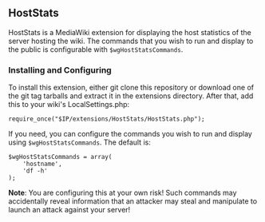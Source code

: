 ## HostStats

HostStats is a MediaWiki extension for displaying the host statistics of the server hosting the wiki. The commands that you wish to run and display to the public is configurable with `$wgHostStatsCommands`.

### Installing and Configuring
To install this extension, either git clone this repository or download one of the git tag tarballs and extract it in the extensions directory. After that, add this to your wiki's LocalSettings.php:

	require_once("$IP/extensions/HostStats/HostStats.php");

If you need, you can configure the commands you wish to run and display using `$wgHostStatsCommands`. The default is:

	$wgHostStatsCommands = array(
		'hostname',
		'df -h'
	);

**Note**: You are configuring this at your own risk! Such commands may accidentally reveal information that an attacker may steal and manipulate to launch an attack against your server!

